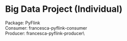 # Big Data Project (Individual)
Package: PyFlink\
Consumer: francesca-pyflink-consumer\
Producer: francesca-pyflink-producer\

